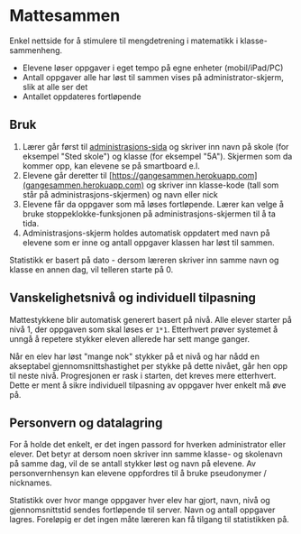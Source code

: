 # Mattesammen

Enkel nettside for å stimulere til mengdetrening i matematikk i klasse-sammenheng.

* Elevene løser oppgaver i eget tempo på egne enheter (mobil/iPad/PC)
* Antall oppgaver alle har løst til sammen vises på administrator-skjerm, slik at alle ser det
* Antallet oppdateres fortløpende

## Bruk

1. Lærer går først til [administrasjons-sida](https://gangesammen.herokuapp.com/adm) og skriver inn navn på skole (for eksempel "Sted skole") og klasse (for eksempel "5A"). Skjermen som da kommer opp, kan elevene se på smartboard e.l.
2. Elevene går deretter til [https://gangesammen.herokuapp.com](gangesammen.herokuapp.com) og skriver inn klasse-kode (tall som står på administrasjons-skjermen) og navn eller nick
3. Elevene får da oppgaver som må løses fortløpende. Lærer kan velge å bruke stoppeklokke-funksjonen på administrasjons-skjermen til å ta tida.
4. Administrasjons-skjerm holdes automatisk oppdatert med navn på elevene som er inne og antall oppgaver klassen har løst til sammen.

Statistikk er basert på dato - dersom læreren skriver inn samme navn og klasse en annen dag, vil telleren starte på 0.

## Vanskelighetsnivå og individuell tilpasning

Mattestykkene blir automatisk generert basert på nivå. Alle elever starter på nivå 1, der oppgaven som skal løses er `1*1`. Etterhvert prøver systemet å unngå å repetere stykker eleven allerede har sett mange ganger.

Når en elev har løst "mange nok" stykker på et nivå og har nådd en akseptabel gjennomsnittshastighet per stykke på dette nivået, går hen opp til neste nivå. Progresjonen er rask i starten, det kreves mere etterhvert. Dette er ment å sikre individuell tilpasning av oppgaver hver enkelt må øve på.

## Personvern og datalagring

For å holde det enkelt, er det ingen passord for hverken administrator eller elever. Det betyr at dersom noen skriver inn samme klasse- og skolenavn på samme dag, vil de se antall stykker løst og navn på elevene. Av personvernhensyn kan elevene oppfordres til å bruke pseudonymer / nicknames.

Statistikk over hvor mange oppgaver hver elev har gjort, navn, nivå og gjennomsnittstid sendes fortløpende til server. Navn og antall oppgaver lagres. Foreløpig er det ingen måte læreren kan få tilgang til statistikken på.
